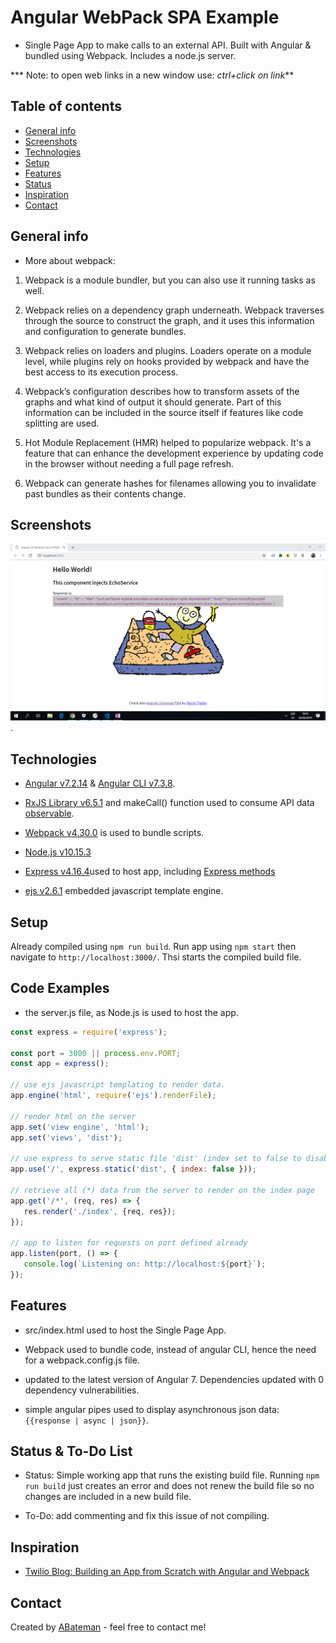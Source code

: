 # Angular WebPack SPA Example

* Single Page App to make calls to an external API. Built with Angular & bundled using Webpack. Includes a node.js server.

*** Note: to open web links in a new window use: _ctrl+click on link_**

## Table of contents

* [General info](#general-info)
* [Screenshots](#screenshots)
* [Technologies](#technologies)
* [Setup](#setup)
* [Features](#features)
* [Status](#status)
* [Inspiration](#inspiration)
* [Contact](#contact)

## General info

* More about webpack:

1. Webpack is a module bundler, but you can also use it running tasks as well.

2. Webpack relies on a dependency graph underneath. Webpack traverses through the source to construct the graph, and it uses this information and configuration to generate bundles.

3. Webpack relies on loaders and plugins. Loaders operate on a module level, while plugins rely on hooks provided by webpack and have the best access to its execution process.

4. Webpack’s configuration describes how to transform assets of the graphs and what kind of output it should generate. Part of this information can be included in the source itself if features like code splitting are used.

5. Hot Module Replacement (HMR) helped to popularize webpack. It's a feature that can enhance the development experience by updating code in the browser without needing a full page refresh.

6. Webpack can generate hashes for filenames allowing you to invalidate past bundles as their contents change.

## Screenshots

![Example screenshot](./img/screen-print.png).

## Technologies

* [Angular v7.2.14](https://angular.io/) & [Angular CLI v7.3.8](https://cli.angular.io/).

* [RxJS Library v6.5.1](https://angular.io/guide/rx-library) and makeCall() function used to consume API data [observable](http://reactivex.io/documentation/observable.html).

* [Webpack v4.30.0](https://webpack.js.org/) is used to bundle scripts.

* [Node.js v10.15.3](https://nodejs.org/es/)

* [Express v4.16.4](https://expressjs.com/)used to host app, including [Express methods](https://expressjs.com/en/4x/api.html#express.static)

* [ejs v2.6.1](https://ejs.co/) embedded javascript template engine.

## Setup

Already compiled using `npm run build`. Run app using `npm start` then navigate to `http://localhost:3000/`. Thsi starts the compiled build file.

## Code Examples

* the server.js file, as Node.js is used to host the app.

```javascript
const express = require('express');

const port = 3000 || process.env.PORT;
const app = express();

// use ejs javascript templating to render data.
app.engine('html', require('ejs').renderFile);

// render html on the server
app.set('view engine', 'html');
app.set('views', 'dist');

// use express to serve static file 'dist' (index set to false to disable directoy indexing to default 'index.html')
app.use('/', express.static('dist', { index: false }));

// retrieve all (*) data from the server to render on the index page
app.get('/*', (req, res) => {
   res.render('./index', {req, res});
});

// app to listen for requests on port defined already
app.listen(port, () => {
   console.log(`Listening on: http://localhost:${port}`);
});

```

## Features

* src/index.html used to host the Single Page App.

* Webpack used to bundle code, instead of angular CLI, hence the need for a webpack.config.js file.

* updated to the latest version of Angular 7. Dependencies updated with 0 dependency vulnerabilities.

* simple angular pipes used to display asynchronous json data: `{{response | async | json}}`.

## Status & To-Do List

* Status: Simple working app that runs the existing build file. Running `npm run build` just creates an error and does not renew the build file so no changes are included in a new build file.

* To-Do: add commenting and fix this issue of not compiling.

## Inspiration

* [Twilio Blog: Building an App from Scratch with Angular and Webpack](https://www.twilio.com/blog/2018/03/building-an-app-from-scratch-with-angular-and-webpack.html)

## Contact

Created by [ABateman](https://www.andrewbateman.org) - feel free to contact me!
